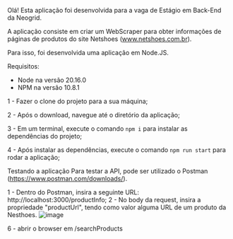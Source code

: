 Olá! Esta aplicação foi desenvolvida para a vaga de Estágio em Back-End da Neogrid.

A aplicação consiste em criar um WebScraper para obter informações de páginas de produtos do site Netshoes (www.netshoes.com.br).

Para isso, foi desenvolvida uma aplicação em Node.JS.

Requisitos:

 - Node na versão 20.16.0
- NPM na versão 10.8.1

1 - Fazer o clone do projeto para a sua máquina;

2 - Após o download, navegue até o diretório da aplicação;

3 - Em um terminal, execute o comando `npm i` para instalar as dependências do projeto;

4 - Após instalar as dependências, execute o comando `npm run start` para rodar a aplicação;

Testando a aplicação
Para testar a API, pode ser utilizado o Postman (https://www.postman.com/downloads/).

1 - Dentro do Postman, insira a seguinte URL: http://localhost:3000/productInfo;
2 - No body da request, insira a propriedade "productUrl", tendo como valor alguma URL de um produto da Nesthoes.
![image](https://github.com/user-attachments/assets/6374d405-90c0-43f4-ba90-dc2a54a75ae0)

6 - abrir o browser em /searchProducts
